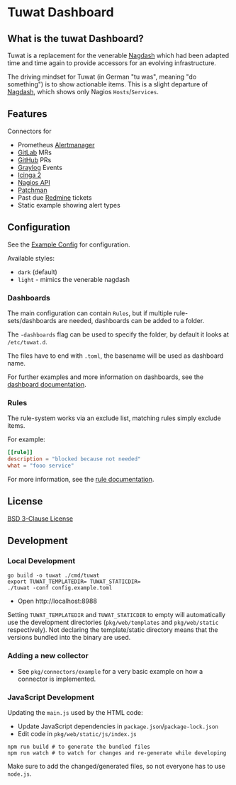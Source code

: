 # Tuwat Dashboard

## What is the tuwat Dashboard?

Tuwat is a replacement for the venerable [Nagdash] which had been adapted time
and time again to provide accessors for an evolving infrastructure.

The driving mindset for Tuwat (in German "tu was", meaning "do something")
is to show actionable items. This is a slight departure of [Nagdash], which
shows only Nagios `Hosts`/`Services`.

[Nagdash]: https://github.com/lozzd/Nagdash

## Features

Connectors for

* Prometheus [Alertmanager]
* [GitLab] MRs
* [GitHub] PRs
* [Graylog] Events
* [Icinga 2]
* [Nagios API]
* [Patchman]
* Past due [Redmine] tickets
* Static example showing alert types

[Alertmanager]: https://prometheus.io/docs/alerting/latest/alertmanager/
[GitLab]: https://www.gitlab.com
[GitHub]: https://www.github.com
[Graylog]: https://graylog.org/
[Icinga 2]: https://icinga.com
[Nagios API]: https://github.com/zorkian/nagios-api
[Patchman]: https://github.com/furlongm/patchman
[Redmine]: https://redmine.org/

## Configuration

See the [Example Config](config.example.toml) for configuration.

Available styles:

* `dark` (default)
* `light` - mimics the venerable nagdash

### Dashboards

The main configuration can contain `Rules`, but if multiple rule-sets/dashboards
are needed, dashboards can be added to a folder.

The `-dashboards` flag can be used to specify the folder, by default it looks at
`/etc/tuwat.d`.

The files have to end with `.toml`, the basename will be used as dashboard name.

For further examples and more information on dashboards, see the
[dashboard documentation](docs/dashboards.md).

### Rules

The rule-system works via an exclude list, matching rules simply exclude items.

For example:

```toml
[[rule]]
description = "blocked because not needed"
what = "fooo service"
```

For more information, see the [rule documentation](docs/rules.md).

## License

[BSD 3-Clause License](LICENSE)

## Development

### Local Development

```shell
go build -o tuwat ./cmd/tuwat
export TUWAT_TEMPLATEDIR= TUWAT_STATICDIR=
./tuwat -conf config.example.toml
```

* Open http://localhost:8988

Setting `TUWAT_TEMPLATEDIR` and `TUWAT_STATICDIR` to empty will automatically
use the development directories (`pkg/web/templates` and `pkg/web/static`
respectively). Not declaring the template/static directory means that the
versions bundled into the binary are used.

### Adding a new collector

* See `pkg/connectors/example` for a very basic example on how a connector is
  implemented.

### JavaScript Development

Updating the `main.js` used by the HTML code:

* Update JavaScript dependencies in `package.json`/`package-lock.json`
* Edit code in `pkg/web/static/js/index.js`

```shell
npm run build # to generate the bundled files
npm run watch # to watch for changes and re-generate while developing
```

Make sure to add the changed/generated files, so not everyone has to use
`node.js`.
